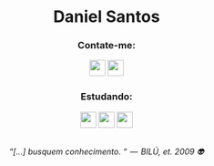 <h1 align="center">Daniel Santos</h1>

<div align="center">
	<h3>Contate-me:</h3>
	<a href="mailto:dan.danielfs@gmail.com"><img height="28em" src="https://img.shields.io/badge/-Email-000?style=for-the-badge&logo=microsoft-outlook&logoColor=007BFF"/></a>
	<a href="https://www.linkedin.com/in/daniel-fsantos/"><img height="28em" src="https://img.shields.io/badge/LinkedIn-0077B5?style=for-the-badge&logo=linkedin&logoColor=white"/><a/>
</div>

<div align="center">
	<h3>Estudando:</h3>
	<img height="28em" src="https://img.shields.io/badge/JavaScript-F7DF1E?style=for-the-badge&logo=javascript&logoColor=black"/>
	<img height="28em" src="https://img.shields.io/badge/React-20232A?style=for-the-badge&logo=react&logoColor=61DAFB"/>
	<img height="28em" src="https://img.shields.io/badge/TypeScript-007ACC?style=for-the-badge&logo=typescript&logoColor=white"/>
</div>

<h3></h3>

<div align="center">
</div>
 
##

<p align="center">
  <em>“[…] busquem conhecimento. “  —  BILÚ, et. 2009 👽</em>
</p>
	


          
